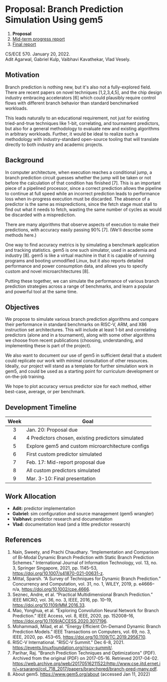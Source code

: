 # Proposal: Branch Prediction Simulation Using gem5

1. **Proposal**
2. [Mid-term progress report](progress.html)
3. [Final report](final.html)

CS/ECE 570. January 20, 2022.  
Adit Agarwal, Gabriel Kulp, Vaibhavi Kavathekar, Vlad Vesely.


## Motivation
Branch prediction is nothing new, but it's also not a fully-explored field. There are recent papers on novel techniques [1,2,3,4,5], and the chip design industry embracing accelerators [6] which could plausibly require control flows with different branch behavior than standard benchmarked workloads.

This leads naturally to an educational requirement, not just for existing tried-and-true techniques like 1-bit, correlating, and tournament predictors, but also for a general methodology to evaluate new and existing algorithms in arbitrary workloads. Further, it would be ideal to realize such a methodology with industry-standard open-source tooling that will translate directly to both industry and academic projects.


## Background
In computer architecture, when execution reaches a conditional jump, a branch prediction circuit guesses whether the jump will be taken or not before the calculation of that condition has finished [7]. This is an important piece of a pipelined processor, since a correct prediction allows the pipeline to continue at full speed while an incorrect prediction leads to performance loss when in-progress execution must be discarded. The absence of a predictor is the same as mispredictions, since the fetch stage must stall to find out what it needs to fetch, wasting the same number of cycles as would be discarded with a misprediction.

There are many algorithms that observe aspects of execution to make their predictions, with accuracy easily passing 90% [7]. (We'll describe some methods here.)

One way to find accuracy metrics is by simulating a benchmark application and tracking statistics. gem5 is one such simulator, used in academia and industry [8]. gem5 is like a virtual machine in that it is capable of running programs and booting unmodified Linux, but it also reports detailed performance and power consumption data, and allows you to specify custom and novel microarchitectures [8].

Putting these together, we can simulate the performance of various branch prediction strategies across a range of benchmarks, and learn a popular and powerful tool at the same time.


## Objectives
We propose to simulate various branch prediction algorithms and compare their performance in standard benchmarks on RISC-V, ARM, and X86 instruction set architectures. This will include at least 1-bit and correlating predictors (alone and in a tournament), along with some other algorithms we choose from recent publications (choosing, understanding, and implementing these is part of the project).

We also want to document our use of gem5 in sufficient detail that a student could replicate our work with minimal consultation of other resources. Ideally, our project will stand as a template for further simulation work in gem5, and could be used as a starting point for curriculum development or on-the-job training.

We hope to plot accuracy versus predictor size for each method, either best-case, average, or per benchmark.


## Development Timeline
| Week | Goal                                                |
|:----:|-----------------------------------------------------|
|  3   | Jan. 20: Proposal due                               |
|  4   | 4 Predictors chosen, existing predictors simulated  |
|  5   | Explore gem5 and custom microarchitecture configs   |
|  6   | First custom predictor simulated                    |
|  7   | Feb. 17: Mid-report proposal due                    |
|  8   | All custom predictors simulated                     |
|  9   | Mar. 3-10: Final presentation                       |


## Work Allocation
- **Adit:** predictor implementation
- **Gabriel:** sim configuration and source management (gem5 wrangler)
- **Vaibhavi:** predictor research and documentation
- **Vlad:** documentation lead (and a little predictor research)


## References
1. Nain, Sweety, and Prachi Chaudhary. “Implementation and Comparison of Bi-Modal Dynamic Branch Prediction with Static Branch Prediction Schemes.” International Journal of Information Technology, vol. 13, no. 3, Springer Singapore, 2021, pp. 1145–53, https://doi.org/10.1007/s41870-021-00631-z.
2. Mittal, Sparsh. “A Survey of Techniques for Dynamic Branch Prediction.” Concurrency and Computation, vol. 31, no. 1, WILEY, 2019, p. e4666–n/a, https://doi.org/10.1002/cpe.4666.
3. Seznec, Andre, et al. “Practical Multidimensional Branch Prediction.” IEEE MICRO, vol. 36, no. 3, IEEE, 2016, pp. 10–19, https://doi.org/10.1109/MM.2016.33.
4. Mao, Yonghua, et al. “Exploring Convolution Neural Network for Branch Prediction.” IEEE Access, vol. 8, IEEE, 2020, pp. 152008–16, https://doi.org/10.1109/ACCESS.2020.3017196.
5. Mohammadi, Milad, et al. “Energy Efficient On-Demand Dynamic Branch Prediction Models.” IEEE Transactions on Computers, vol. 69, no. 3, IEEE, 2020, pp. 453–65, https://doi.org/10.1109/TC.2019.2956710.
6. RISC-V International. "RISC-V Summit." Dec 6-8, 2021. https://events.linuxfoundation.org/riscv-summit/.
7. Parihar, Raj. "Branch Prediction Techniques and Optimizations" (PDF). Archived from the original (PDF) on 2017-05-16. Retrieved 2017-04-02. https://web.archive.org/web/20170516211522/http://www.cse.iitd.ernet.in/~srsarangi/col_718_2017/papers/branchpred/branch-pred-many.pdf.
8. About gem5. https://www.gem5.org/about (accessed Jan 11, 2022)
